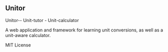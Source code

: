 Unitor
------

Unitor-- Unit-tutor - Unit-calculator

A web application and framework for learning unit conversions,
as well as a unit-aware calculator.  

MIT License


